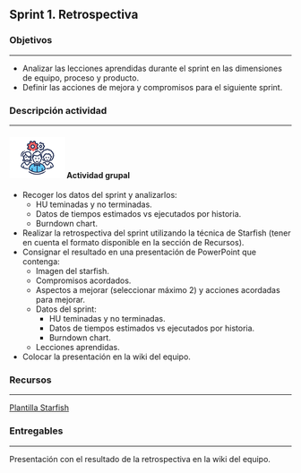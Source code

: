 ## Sprint 1. Retrospectiva

### Objetivos

---
* Analizar las lecciones aprendidas durante el sprint en las dimensiones de equipo, proceso y producto.
* Definir las acciones de mejora y compromisos para el siguiente sprint.


### Descripción actividad

---

#### ![](./../../../assets/images/grupo.png) Actividad grupal

* Recoger los datos del sprint y analizarlos:
  * HU teminadas y no terminadas.
  * Datos de tiempos estimados vs ejecutados por historia.
  * Burndown chart. 
* Realizar la retrospectiva del sprint utilizando la técnica de Starfish (tener en cuenta el formato disponible en la sección de Recursos).
* Consignar el resultado en una presentación de PowerPoint que contenga:
  * Imagen del starfish.
  * Compromisos acordados.
  * Aspectos a mejorar (seleccionar máximo 2) y acciones acordadas para mejorar.
  * Datos del sprint:
    * HU teminadas y no terminadas.
    * Datos de tiempos estimados vs ejecutados por historia.
    * Burndown chart.
  * Lecciones aprendidas.
* Colocar la presentación en la wiki del equipo.

### Recursos

---

[Plantilla Starfish](https://miro.com/app/board/o9J_l3_cn4c=/)


### Entregables

---
Presentación con el resultado de la retrospectiva en la wiki del equipo.
